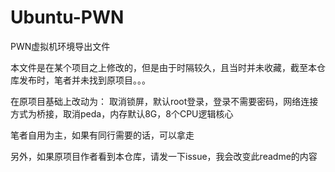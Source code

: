 # Ubuntu-PWN
PWN虚拟机环境导出文件

本文件是在某个项目之上修改的，但是由于时隔较久，且当时并未收藏，截至本仓库发布时，笔者并未找到原项目。。。

在原项目基础上改动为：
取消锁屏，默认root登录，登录不需要密码，网络连接方式为桥接，取消peda，内存默认8G，8个CPU逻辑核心

笔者自用为主，如果有同行需要的话，可以拿走

另外，如果原项目作者看到本仓库，请发一下issue，我会改变此readme的内容
